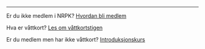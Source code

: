 <hr>

Er du ikke medlem i NRPK? [Hvordan bli medlem](link)

Hva er våttkort? [Les om våttkortstigen](link)

Er du medlem men har ikke våttkort? [Introduksjonskurs](link)                               
                            
